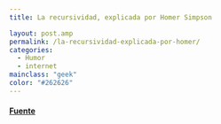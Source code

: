 ```yaml
---
title: La recursividad, explicada por Homer Simpson

layout: post.amp
permalink: /la-recursividad-explicada-por-homer/
categories:
  - Humor
  - internet
mainclass: "geek"
color: "#262626"
---
```

<div class="separator" >
<a href="/img/2012/04/tumblr_ld50v7q6tn1qabw68o1_4001.gif"  ><amp-img on="tap:lightbox1" role="button" tabindex="0" layout="responsive"  height="240px" src="/img/2012/04/tumblr_ld50v7q6tn1qabw68o1_4001.gif" width="320px" /></a>
</div>



#### <a href="https://plus.google.com/118038952320880179394/posts/6DB9jgDZU4Q" target="_blank">Fuente</a>
